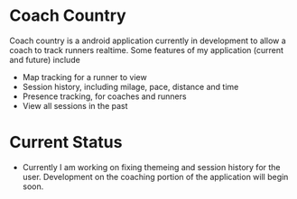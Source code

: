 # Coach Country


Coach country is a android application currently in development to allow a coach to track runners realtime. Some features of my application (current and future) include

  - Map tracking for a runner to view
  - Session history, including milage, pace, distance and time
  - Presence tracking, for coaches and runners
  - View all sessions in the past

# Current Status

  - Currently I am working on fixing themeing and session history for the user. Development on the coaching portion of the application will begin soon.
